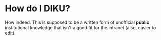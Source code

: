 # How do I DIKU?

How indeed.  This is supposed to be a written form of unofficial
**public** institutional knowledge that isn't a good fit for the
intranet (also, easier to edit).
